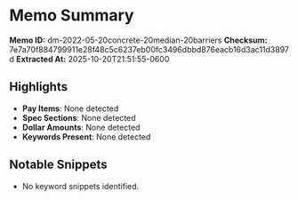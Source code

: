 # Memo Summary

**Memo ID:** dm-2022-05-20concrete-20median-20barriers
**Checksum:** 7e7a70f884799911e28f48c5c6237eb00fc3496dbbd876eacb16d3ac11d3897d
**Extracted At:** 2025-10-20T21:51:55-0600

## Highlights
- **Pay Items**: None detected
- **Spec Sections**: None detected
- **Dollar Amounts**: None detected
- **Keywords Present**: None detected

## Notable Snippets
- No keyword snippets identified.
